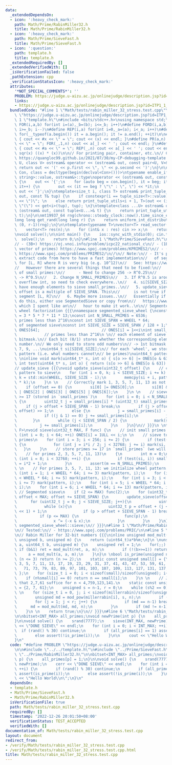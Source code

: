 ```yaml
---
data:
  _extendedDependsOn:
  - icon: ':heavy_check_mark:'
    path: Math/Prime/RabinMiller32.h
    title: Math/Prime/RabinMiller32.h
  - icon: ':heavy_check_mark:'
    path: Math/Prime/SieveFast.h
    title: Math/Prime/SieveFast.h
  - icon: ':question:'
    path: template.h
    title: template.h
  _extendedRequiredBy: []
  _extendedVerifiedWith: []
  _isVerificationFailed: false
  _pathExtension: cpp
  _verificationStatusIcon: ':heavy_check_mark:'
  attributes:
    '*NOT_SPECIAL_COMMENTS*': ''
    PROBLEM: https://judge.u-aizu.ac.jp/onlinejudge/description.jsp?id=ITP1_1_A
    links:
    - https://judge.u-aizu.ac.jp/onlinejudge/description.jsp?id=ITP1_1_A
  bundledCode: "#line 1 \"Math/tests/rabin_miller_32_stress.test.cpp\"\n#define PROBLEM\
    \ \"https://judge.u-aizu.ac.jp/onlinejudge/description.jsp?id=ITP1_1_A\"\n\n#line\
    \ 1 \"template.h\"\n#include <bits/stdc++.h>\nusing namespace std;\n\n#define\
    \ FOR(i,a,b) for(int i=(a),_b=(b); i<=_b; i++)\n#define FORD(i,a,b) for(int i=(a),_b=(b);\
    \ i>=_b; i--)\n#define REP(i,a) for(int i=0,_a=(a); i<_a; i++)\n#define EACH(it,a)\
    \ for(__typeof(a.begin()) it = a.begin(); it != a.end(); ++it)\n\n#define DEBUG(x)\
    \ { cout << #x << \" = \"; cout << (x) << endl; }\n#define PR(a,n) { cout << #a\
    \ << \" = \"; FOR(_,1,n) cout << a[_] << ' '; cout << endl; }\n#define PR0(a,n)\
    \ { cout << #a << \" = \"; REP(_,n) cout << a[_] << ' '; cout << endl; }\n\n#define\
    \ sqr(x) ((x) * (x))\n\n// For printing pair, container, etc.\n// Copied from\
    \ https://quangloc99.github.io/2021/07/30/my-CP-debugging-template.html\ntemplate<class\
    \ U, class V> ostream& operator << (ostream& out, const pair<U, V>& p) {\n   \
    \ return out << '(' << p.first << \", \" << p.second << ')';\n}\n\ntemplate<class\
    \ Con, class = decltype(begin(declval<Con>()))>\ntypename enable_if<!is_same<Con,\
    \ string>::value, ostream&>::type\noperator << (ostream& out, const Con& con)\
    \ {\n    out << '{';\n    for (auto beg = con.begin(), it = beg; it != con.end();\
    \ it++) {\n        out << (it == beg ? \"\" : \", \") << *it;\n    }\n    return\
    \ out << '}';\n}\ntemplate<size_t i, class T> ostream& print_tuple_utils(ostream&\
    \ out, const T& tup) {\n    if constexpr(i == tuple_size<T>::value) return out\
    \ << \")\"; \n    else return print_tuple_utils<i + 1, T>(out << (i ? \", \" :\
    \ \"(\") << get<i>(tup), tup); \n}\ntemplate<class ...U> ostream& operator <<\
    \ (ostream& out, const tuple<U...>& t) {\n    return print_tuple_utils<0, tuple<U...>>(out,\
    \ t);\n}\n\nmt19937_64 rng(chrono::steady_clock::now().time_since_epoch().count());\n\
    long long get_rand(long long r) {\n    return uniform_int_distribution<long long>\
    \ (0, r-1)(rng);\n}\n\ntemplate<typename T>\nvector<T> read_vector(int n) {\n\
    \    vector<T> res(n);\n    for (int& x : res) cin >> x;\n    return res;\n}\n\
    \nvoid solve();\n\nint main() {\n    ios::sync_with_stdio(0); cin.tie(0);\n  \
    \  solve();\n    return 0;\n}\n#line 1 \"Math/Prime/SieveFast.h\"\n// Tested:\n\
    // - (3B+) https://oj.vnoi.info/problem/icpc22_national_c\n// - (1B, collect into\
    \ vector of primes) https://www.spoj.com/problems/KPRIMES2/\n// - (1B, print)\
    \ https://www.spoj.com/problems/PRIMES2/\n//\n// Note:\n// - It's possible to\
    \ extract code from here to have a fast implementation\n//   of segmented sieve\
    \ for [L, R] where R is very big (e.g. 10^12)\n//   See: https://www.spoj.com/status/SUMPRIM2,mr_invincible/\n\
    //   However there are several things that need to be fixed:\n//   1. Initialization\
    \ of small primes:\n//      - Need to change 256 -> R^0.25\n//      - Change 32768\
    \ -> R^0.5\n//   2. Change N_SMALL_PRIMES\n//   3. If R^0.5 is around 10^6, p^2\
    \ overflow int, so need to check everywhere..\n//   4. si[SIEVE_SIZE] may not\
    \ have enough elements to sieve small_primes..\n//   5. update_sieve(offset) assumes\
    \ offset is a multiple of SIEVE_SPAN. This\n//      is not true if we sieve a\
    \ segment [L, R]\n//   6. Maybe more issues..\n//   Essentially if we need to\
    \ do this, either use SegmentedSieve or copy from\n//   https://www.spoj.com/status/SUMPRIM2,mr_invincible/\
    \ which I spent like an\n//   hour to make it work..\n\n// Segmented sieve with\
    \ wheel factorization {{{\nnamespace segmented_sieve_wheel {\nconst int WHEEL\
    \ = 3 * 5 * 7 * 11 * 13;\nconst int N_SMALL_PRIMES = 6536;             // cnt\
    \ primes less than 2^16\nconst int SIEVE_SPAN = WHEEL * 64;           // one iteration\
    \ of segmented sieve\nconst int SIEVE_SIZE = SIEVE_SPAN / 128 + 1;\n \nuint64_t\
    \ ONES[64];                           // ONES[i] = 1<<i\nint small_primes[N_SMALL_PRIMES];\
    \            // primes less than 2^16\n \n// each element of sieve is a 64-bit\
    \ bitmask.\n// Each bit (0/1) stores whether the corresponding element is a prime\
    \ number.\n// We only need to store odd numbers\n// -> 1st bitmask stores 3, 5,\
    \ 7, 9, ...\nuint64_t si[SIEVE_SIZE];\n// for each 'wheel', we store the sieve\
    \ pattern (i.e. what numbers cannot\n// be primes)\nuint64_t pattern[WHEEL];\n\
    \ \ninline void mark(uint64_t* s, int o) { s[o >> 6] |= ONES[o & 63]; }\ninline\
    \ int test(uint64_t* s, int o) { return (s[o >> 6] & ONES[o & 63]) == 0; }\n \n\
    // update_sieve {{{\nvoid update_sieve(uint32_t offset) {\n    // copy each wheel\
    \ pattern to sieve\n    for (int i = 0, k; i < SIEVE_SIZE; i += k) {\n       \
    \ k = std::min(WHEEL, SIEVE_SIZE - i);\n        memcpy(si + i, pattern, sizeof(*pattern)\
    \ * k);\n    }\n \n    // Correctly mark 1, 3, 5, 7, 11, 13 as not prime / primes\n\
    \    if (offset == 0) {\n        si[0] |= ONES[0];\n        si[0] &= ~(ONES[1]\
    \ | ONES[2] | ONES[3] | ONES[5] | ONES[6]);\n    }\n \n    // sieve for primes\
    \ >= 17 (stored in `small_primes`)\n    for (int i = 0; i < N_SMALL_PRIMES; ++i)\
    \ {\n        uint32_t j = small_primes[i] * (uint32_t) small_primes[i];\n    \
    \    if (j > offset + SIEVE_SPAN - 1) break;\n        if (j > offset) j = (j -\
    \ offset) >> 1;\n        else {\n            j = small_primes[i] - offset % small_primes[i];\n\
    \            if ((j & 1) == 0) j += small_primes[i];\n            j >>= 1;\n \
    \       }\n        while (j < SIEVE_SPAN / 2) {\n            mark(si, j);\n  \
    \          j += small_primes[i];\n        }\n    }\n}\n// }}}\n \ntemplate<typename\
    \ F>\nvoid sieve(uint32_t MAX, F func) {\n    // init small primes {{{\n    for\
    \ (int i = 0; i < 64; ++i) ONES[i] = 1ULL << i;\n \n    // sieve to find small\
    \ primes\n    for (int i = 3; i < 256; i += 2) {\n        if (test(si, i >> 1))\
    \ {\n            for (int j = i*i / 2; j < 32768; j += i) mark(si, j);\n     \
    \   }\n    }\n    // store primes >= 17 in `small_primes` (we will sieve differently\n\
    \    // for primes 2, 3, 5, 7, 11, 13)\n    {\n        int m = 0;\n        for\
    \ (int i = 8; i < 32768; ++i) {\n            if (test(si, i)) small_primes[m++]\
    \ = i*2 + 1;\n        }\n        assert(m == N_SMALL_PRIMES);\n    }\n    // }}}\n\
    \ \n    // For primes 3, 5, 7, 11, 13: we initialize wheel pattern..\n    for\
    \ (int i = 1; i < WHEEL * 64; i += 3) mark(pattern, i);\n    for (int i = 2; i\
    \ < WHEEL * 64; i += 5) mark(pattern, i);\n    for (int i = 3; i < WHEEL * 64;\
    \ i += 7) mark(pattern, i);\n    for (int i = 5; i < WHEEL * 64; i += 11) mark(pattern,\
    \ i);\n    for (int i = 6; i < WHEEL * 64; i += 13) mark(pattern, i);\n \n   \
    \ // Segmented sieve\n    if (2 <= MAX) func(2);\n    for (uint32_t offset = 0;\
    \ offset < MAX; offset += SIEVE_SPAN) {\n        update_sieve(offset);\n \n  \
    \      for (uint32_t j = 0; j < SIEVE_SIZE; j++){\n            uint64_t x = ~si[j];\n\
    \            while (x){\n                uint32_t p = offset + (j << 7) + (__builtin_ctzll(x)\
    \ << 1) + 1;\n                if (p > offset + SIEVE_SPAN - 1) break;\n      \
    \          if (p <= MAX) {\n                    func(p);\n                }\n\
    \                x ^= (-x & x);\n            }\n        }\n    }\n}\n}\nusing\
    \ segmented_sieve_wheel::sieve;\n// }}}\n#line 1 \"Math/Prime/RabinMiller32.h\"\
    \n// Tested:\n// - https://www.spoj.com/problems/PRIC/\n\n#line 5 \"Math/Prime/RabinMiller32.h\"\
    \n// Rabin Miller for 32-bit numbers {{{\ninline unsigned mod_mult(unsigned a,\
    \ unsigned b, unsigned m) {\n    return (uint64_t)a*b%m;\n}\n \nunsigned mod_pow(unsigned\
    \ a, uint64_t b, unsigned m) {\n    unsigned ret = 1;\n    for(;;) {\n       \
    \ if (b&1) ret = mod_mult(ret, a, m);\n        if (!(b>>=1)) return ret;\n   \
    \     a = mod_mult(a, a, m);\n    }\n}\n \nbool is_prime(unsigned n) {\n    if\
    \ (n <= 3) return (n >= 2);\n    static const unsigned small[] = {\n        2,\
    \ 3, 5, 7, 11, 13, 17, 19, 23, 29, 31, 37, 41, 43, 47, 53, 59, 61, 67,\n     \
    \   71, 73, 79, 83, 89, 97, 101, 103, 107, 109, 113, 127, 131, 137, 139,\n   \
    \ };\n    for (size_t i = 0; i < sizeof(small)/sizeof(unsigned); i++) {\n    \
    \    if (n%small[i] == 0) return n == small[i];\n    }\n \n    // Jaeschke93 showed\
    \ that 2,7,61 suffice for n < 4,759,123,141.\n    static const unsigned millerrabin[]\
    \ = {2, 7, 61};\n    unsigned s = n-1, r = 0;\n    while (s%2 == 0) {s /= 2; r++;}\n\
    \ \n    for (size_t i = 0, j; i < sizeof(millerrabin)/sizeof(unsigned); i++) {\n\
    \        unsigned md = mod_pow(millerrabin[i], s, n);\n        if (md == 1) continue;\n\
    \        for (j = 1; j < r; j++) {\n            if (md == n-1) break;\n      \
    \      md = mod_mult(md, md, n);\n        }\n        if (md != n-1) return false;\n\
    \    }\n \n    return true;\n}\n// }}}\n#line 6 \"Math/tests/rabin_miller_32_stress.test.cpp\"\
    \n\nbitset<INT_MAX> all_primes;\nvoid newPrime(int p) {\n    all_primes[p] = 1;\n\
    }\n\nvoid solve() {\n    srand(7777);\n    sieve(INT_MAX, newPrime);\n    cerr\
    \ << \"DONE SIEVE\" << endl;\n    for (int i = 0; i < INT_MAX; ++i) {\n      \
    \  if (rand() % 30) continue;\n        if (all_primes[i] == 1) assert(is_prime(i));\n\
    \        else assert(!is_prime(i));\n    }\n\n    cout << \"Hello World\\n\";\n\
    }\n"
  code: "#define PROBLEM \"https://judge.u-aizu.ac.jp/onlinejudge/description.jsp?id=ITP1_1_A\"\
    \n\n#include \"../../template.h\"\n#include \"../Prime/SieveFast.h\"\n#include\
    \ \"../Prime/RabinMiller32.h\"\n\nbitset<INT_MAX> all_primes;\nvoid newPrime(int\
    \ p) {\n    all_primes[p] = 1;\n}\n\nvoid solve() {\n    srand(7777);\n    sieve(INT_MAX,\
    \ newPrime);\n    cerr << \"DONE SIEVE\" << endl;\n    for (int i = 0; i < INT_MAX;\
    \ ++i) {\n        if (rand() % 30) continue;\n        if (all_primes[i] == 1)\
    \ assert(is_prime(i));\n        else assert(!is_prime(i));\n    }\n\n    cout\
    \ << \"Hello World\\n\";\n}\n"
  dependsOn:
  - template.h
  - Math/Prime/SieveFast.h
  - Math/Prime/RabinMiller32.h
  isVerificationFile: true
  path: Math/tests/rabin_miller_32_stress.test.cpp
  requiredBy: []
  timestamp: '2022-12-26 20:01:50+08:00'
  verificationStatus: TEST_ACCEPTED
  verifiedWith: []
documentation_of: Math/tests/rabin_miller_32_stress.test.cpp
layout: document
redirect_from:
- /verify/Math/tests/rabin_miller_32_stress.test.cpp
- /verify/Math/tests/rabin_miller_32_stress.test.cpp.html
title: Math/tests/rabin_miller_32_stress.test.cpp
---
```

